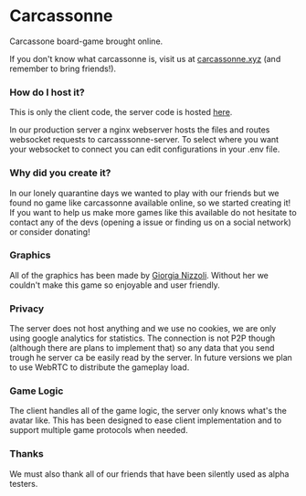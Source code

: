 # Carcassonne
Carcassone board-game brought online.

If you don't know what carcassonne is, visit us at [carcassonne.xyz](https://carcassonne.xyz) (and remember to bring friends!).

### How do I host it?
This is only the client code, the server code is hosted [here](https://gtihub.com/upperlevel/carcassonne-server).

In our production server a nginx webserver hosts the files and routes websocket requests to carcasssonne-server.
To select where you want your websocket to connect you can edit configurations in your .env file.

### Why did you create it?
In our lonely quarantine days we wanted to play with our friends but we found no game like carcassonne available
online, so we started creating it! If you want to help us make more games like this available do not hesitate to
contact any of the devs (opening a issue or finding us on a social network) or consider donating!

### Graphics
All of the graphics has been made by [Giorgia Nizzoli](https://t.me/GioOmbra).
Without her we couldn't make this game so enjoyable and user friendly.


### Privacy
The server does not host anything and we use no cookies, we are only using google analytics for statistics.
The connection is not P2P though (although there are plans to implement that) so any data that you send trough he server
ca be easily read by the server.
In future versions we plan to use WebRTC to distribute the gameplay load.

### Game Logic
The client handles all of the game logic, the server only knows what's the avatar like.
This has been designed to ease client implementation and to support multiple game protocols when needed.

### Thanks
We must also thank all of our friends that have been silently used as alpha testers.
